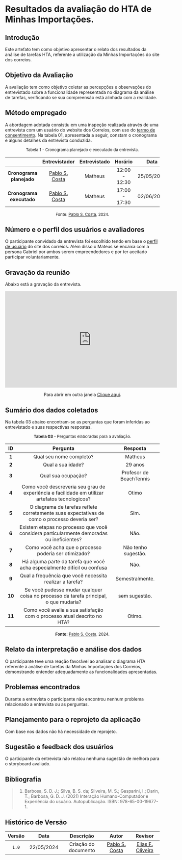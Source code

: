 # Resultados da avaliação do HTA de Minhas Importações.

## Introdução

Este artefato tem como objetivo apresentar o relato dos resultados da análise de tarefas HTA, referente a utilização da Minhas Importações do site dos correios.

## Objetivo da Avaliação

A avaliação tem como objetivo coletar as percepções e observações do entrevistado sobre a funcionalidade representada no diagrama da análise de tarefas, verificando se sua compreensão está alinhada com a realidade.

## Método empregado

A abordagem adotada consistiu em uma inspeção realizada através de uma entrevista com um usuário do website dos Correios, com uso do [termo de consentimento](../../../../assets/Termo_de_consentimento(new).pdf). Na tabela 01, apresentada a seguir, constam o cronograma e alguns detalhes da entrevista conduzida. 

<center>

<font size="2"><p style="text-align: center">Tabela 1 - Cronograma planejado e executado da entrevista.</p></font>

| | Entrevistador | Entrevistado | Horário | Data | Local | 
| :----: | :-----------: | :----------: | :-----: |:----:| :----:| 
| **Cronograma planejado** | [Pablo S. Costa][PabloGH] | Matheus | 12:00 - 12:30 | 25/05/2024  | LagoBT, Lago Sul – DF | 
| **Cronograma executado** | [Pablo S. Costa][PabloGH] | Matheus | 17:00 - 17:30 | 02/06/2024  | LagoBT, Lago Sul – DF |

<font size="2"><p style="text-align: center">Fonte: [Pablo S. Costa][PabloGH], 2024.</p></font>

</center>

## Número e o perfil dos usuários e avaliadores

O participante convidado da entrevista foi escolhido tendo em base o [perfil de usuário](../../../analise_de_requisitos/perfil_de_usuario/perfil_de_usuario.md) do site dos correios. Além disso o Mateus se encaixa com a persona Gabriel por ambos serem empreendedores e por ter aceitado participar voluntariamente.

## Gravação da reunião

Abaixo está a gravação da  entrevista.

<center>

<iframe width="560" height="315" src="https://www.youtube.com/embed/f3NWsS1urr4?si=d1HiNJL-eYGcmls0" title="YouTube video player" frameborder="0" allow="accelerometer; autoplay; clipboard-write; encrypted-media; gyroscope; picture-in-picture; web-share" referrerpolicy="strict-origin-when-cross-origin" allowfullscreen></iframe>

</center>

<p style="text-align: center">Para abrir em outra janela <a href="https://www.youtube.com/embed/f3NWsS1urr4" target="blanket">Clique aqui</a>.</p>

## Sumário dos dados coletados

Na tabela 03 abaixo encontram-se as perguntas que foram inferidas ao entrevistado e suas respectivas respostas.

<font size="2"><p style="text-align: center">**Tabela 03** - Perguntas elaboradas para a avaliação.</p></font>

<center>

| ID | Pergunta | Resposta |
|:---:|:---:|:----:|
| **1** | Qual seu nome completo? | Matheus |
| **2** | Qual a sua idade? | 29 anos  |  
| **3** | Qual sua ocupação?	  | Profesor de BeachTennis |  
| **4** | Como você descreveria seu grau de experiência e facilidade em utilizar artefatos tecnologicos? | Otimo |
| **5** | O diagrama de tarefas reflete corretamente suas expectativas de como o processo deveria ser? | Sim. |
| **6** | Existem etapas no processo que você considera particularmente demoradas ou ineficientes? | Não. |  
| **7** | Como você acha que o processo poderia ser otimizado? | Não tenho sugestão. |
| **8** | Há alguma parte da tarefa que você acha especialmente difícil ou confusa | Não. |
| **9** | Qual a frequência que você necessita realizar a tarefa?  | Semestralmente. |
| **10** | Se você pudesse mudar qualquer coisa no processo da tarefa principal, o que mudaria? | sem sugestão. |
| **11** | Como você avalia a sua satisfação com o processo atual descrito no HTA? | Otimo. |

<font size="2"><p style="text-align: center">**Fonte:** [Pablo S. Costa][PabloGH], 2024.</p></font>

</center>

## Relato da interpretação e análise dos dados

O participante teve uma reação favorável ao analisar o diagrama HTA referente à análise de tarefas da Minhas Importações dos Correios, demonstrando entender adequadamente as funcionalidades apresentadas.

## Problemas encontrados

Durante a entrevista o participante não encontrou nenhum problema relacionado a entrevista ou as perguntas.

## Planejamento para o reprojeto da aplicação

Com base nos dados não há necessidade de reprojeto.

## Sugestão e feedback dos usuários

O participante da entrevista não relatou nenhuma sugestão de melhora para o storyboard avaliado.

## Bibliografia

> 1. Barbosa, S. D. J.; Silva, B. S. da; Silveira, M. S.; Gasparini, I.; Darin, T.; Barbosa, G. D. J. (2021) Interação Humano-Computador e Experiência do usuário. Autopublicação. ISBN: 978-65-00-19677-1. 

## Histórico de Versão

| Versão | Data | Descrição | Autor | Revisor
|:-:|:-:|:-:|:-:|:-:|
|`1.0`| 22/05/2024 | Criação do documento | [Pablo S. Costa][PabloGH] | [Elias F. Oliveira][EliasGH] |

[GabrielfGH]: https://github.com/MMcLovin
[GabrielbGH]: https://github.com/https://github.com/Bertolazi
[ClaudioGH]: https://github.com/claudiohsc
[EliasGH]: https://www.github.com/EliasOliver21
[PabloGH]: https://github.com/pabloheika
[RicardoGH]: https://www.github.com/avmricardo
